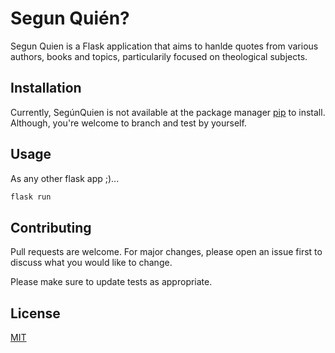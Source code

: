 # Segun Quién?

Segun Quien is a Flask application that aims to hanlde quotes from various authors, books and topics, particularily focused on theological subjects.

## Installation

Currently, SegúnQuien is not available at the package manager [pip](https://pip.pypa.io/en/stable/) to install. Although, you're welcome to branch and test by yourself.

## Usage

As any other flask app ;)...

```python
flask run
```

## Contributing

Pull requests are welcome. For major changes, please open an issue first
to discuss what you would like to change.

Please make sure to update tests as appropriate.

## License

[MIT](https://choosealicense.com/licenses/mit/)
